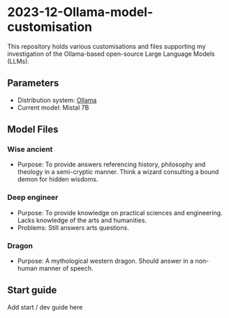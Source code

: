 # 2023-12-Ollama-model-customisation

This repository holds various customisations and files supporting my investigation of the Ollama-based open-source Large Language Models (LLMs).

## Parameters

- Distribution system: [Ollama](https://github.com/jmorganca/ollama)
- Current model: Mistal 7B

## Model Files

### Wise ancient
- Purpose: To provide answers referencing history, philosophy and theology in a semi-cryptic manner. Think a wizard consulting a bound demon for hidden wisdoms.

### Deep engineer
- Purpose: To provide knowledge on practical sciences and engineering. Lacks knowledge of the arts and humanities.
- Problems: Still answers arts questions.

### Dragon
- Purpose: A mythological western dragon. Should answer in a non-human manner of speech.

## Start guide

Add start / dev guide here
